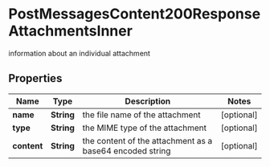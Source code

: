 

# PostMessagesContent200ResponseAttachmentsInner

information about an individual attachment

## Properties

| Name | Type | Description | Notes |
|------------ | ------------- | ------------- | -------------|
|**name** | **String** | the file name of the attachment |  [optional] |
|**type** | **String** | the MIME type of the attachment |  [optional] |
|**content** | **String** | the content of the attachment as a base64 encoded string |  [optional] |



